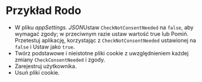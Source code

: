 # <a name="gdpr-sample"></a>Przykład Rodo

* W pliku *appSettings. JSON*Ustaw `CheckNotConsentNeeded` na `false`, aby wymagać zgody; w przeciwnym razie ustaw wartość true lub Pomiń. Przetestuj aplikację, korzystając z `CheckNotConsentNeeded` ustawionej na `false` i Ustaw jako `true`.
* Twórz podstawowe i nieistotne pliki cookie z uwzględnieniem każdej zmiany `CheckConsentNeeded` i zgody.
* Zarejestruj użytkownika.
* Usuń pliki cookie.
